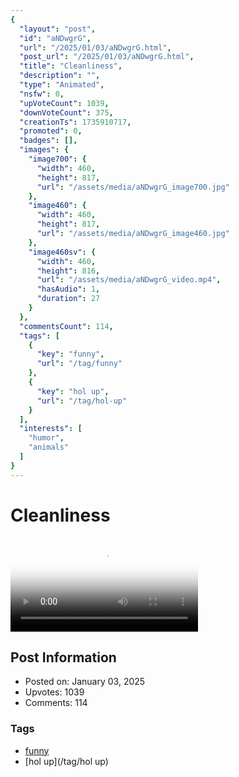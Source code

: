 ```yaml
---
{
  "layout": "post",
  "id": "aNDwgrG",
  "url": "/2025/01/03/aNDwgrG.html",
  "post_url": "/2025/01/03/aNDwgrG.html",
  "title": "Cleanliness",
  "description": "",
  "type": "Animated",
  "nsfw": 0,
  "upVoteCount": 1039,
  "downVoteCount": 375,
  "creationTs": 1735910717,
  "promoted": 0,
  "badges": [],
  "images": {
    "image700": {
      "width": 460,
      "height": 817,
      "url": "/assets/media/aNDwgrG_image700.jpg"
    },
    "image460": {
      "width": 460,
      "height": 817,
      "url": "/assets/media/aNDwgrG_image460.jpg"
    },
    "image460sv": {
      "width": 460,
      "height": 816,
      "url": "/assets/media/aNDwgrG_video.mp4",
      "hasAudio": 1,
      "duration": 27
    }
  },
  "commentsCount": 114,
  "tags": [
    {
      "key": "funny",
      "url": "/tag/funny"
    },
    {
      "key": "hol up",
      "url": "/tag/hol-up"
    }
  ],
  "interests": [
    "humor",
    "animals"
  ]
}
---
```


# Cleanliness

<video controls playsinline loop poster="/assets/media/aNDwgrG_image460.jpg">
  <source src="/assets/media/aNDwgrG_video.mp4" type="video/mp4">
  Your browser does not support the video tag.
</video>

## Post Information

- Posted on: January 03, 2025
- Upvotes: 1039
- Comments: 114

### Tags

- [funny](/tag/funny)
- [hol up](/tag/hol up)
